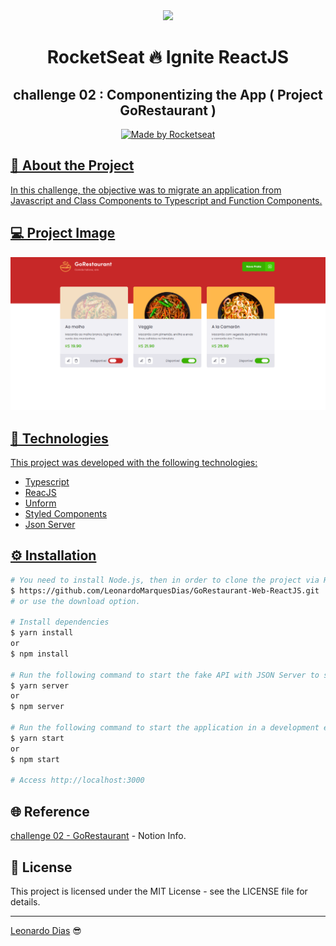 <div align="center">
  <img src="../../assets/ignite.png">
</div>

<h1 align="center"> RocketSeat 🔥 Ignite ReactJS </h1>

<h2 align="center"> challenge 02 : Componentizing the App ( Project GoRestaurant ) </h2>

<p align="center">
  <a href="https://rocketseat.com.br">
    <img alt="Made by Rocketseat" src="https://img.shields.io/badge/made%20by-Rocketseat-%2306b656?style=flat-square">
</p>

## 🚀 About the Project
In this challenge, the objective was to migrate an application from Javascript and Class Components to Typescript and Function Components. 

## 💻 Project Image

<div align="center">
   <img src="./assets/gorestaurant.png" alt="imagem do Projeto"/> 
   </br>
</div>

## 🧰 Technologies
This project was developed with the following technologies:
* Typescript
* ReacJS
* Unform
* Styled Components
* Json Server

## ⚙️ Installation
```bash
# You need to install Node.js, then in order to clone the project via HTTPS, run this command:
$ https://github.com/LeonardoMarquesDias/GoRestaurant-Web-ReactJS.git
# or use the download option.

# Install dependencies
$ yarn install
or
$ npm install

# Run the following command to start the fake API with JSON Server to simulate an API that has foods information:
$ yarn server
or
$ npm server

# Run the following command to start the application in a development environment:
$ yarn start 
or
$ npm start

# Access http://localhost:3000 
```
## 🌐 Reference

[challenge 02 - GoRestaurant](https://www.notion.so/Desafio-02-Refactoring-de-classes-e-typescript-4571541e7f8c4799bd191b6cfb53802c) - Notion Info.


## 📝 License

This project is licensed under the MIT License - see the LICENSE file for details.

---

[Leonardo Dias](https://github.com/LeonardoMarquesDias) 😎


